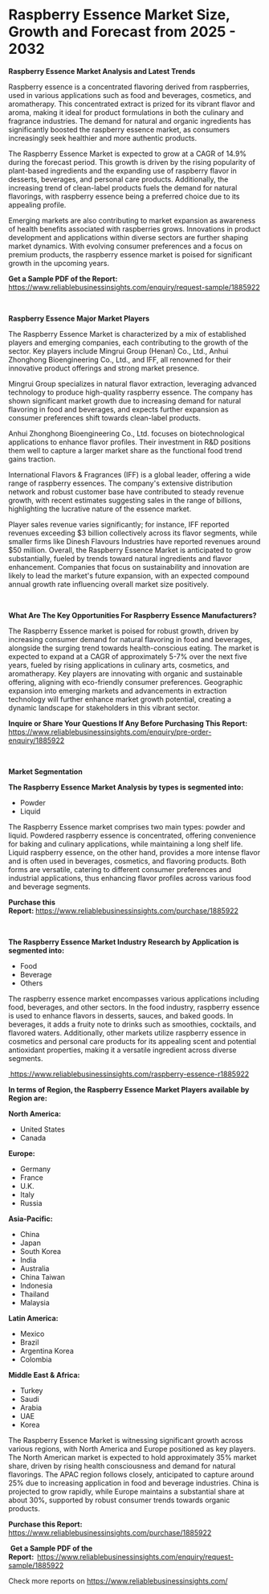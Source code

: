 <p><h1>Raspberry Essence Market Size, Growth and Forecast from 2025 - 2032</h1></p><p><strong>Raspberry Essence Market Analysis and Latest Trends</strong></p>
<p><p>Raspberry essence is a concentrated flavoring derived from raspberries, used in various applications such as food and beverages, cosmetics, and aromatherapy. This concentrated extract is prized for its vibrant flavor and aroma, making it ideal for product formulations in both the culinary and fragrance industries. The demand for natural and organic ingredients has significantly boosted the raspberry essence market, as consumers increasingly seek healthier and more authentic products.</p><p>The Raspberry Essence Market is expected to grow at a CAGR of 14.9% during the forecast period. This growth is driven by the rising popularity of plant-based ingredients and the expanding use of raspberry flavor in desserts, beverages, and personal care products. Additionally, the increasing trend of clean-label products fuels the demand for natural flavorings, with raspberry essence being a preferred choice due to its appealing profile.</p><p>Emerging markets are also contributing to market expansion as awareness of health benefits associated with raspberries grows. Innovations in product development and applications within diverse sectors are further shaping market dynamics. With evolving consumer preferences and a focus on premium products, the raspberry essence market is poised for significant growth in the upcoming years.</p></p>
<p><strong>Get a Sample PDF of the Report:&nbsp;</strong> <a href="https://www.reliablebusinessinsights.com/enquiry/request-sample/1885922?utm_campaign=2318&utm_medium=2&utm_source=Github&utm_content=ia&utm_term=07042025&utm_id=raspberry-essence">https://www.reliablebusinessinsights.com/enquiry/request-sample/1885922</a></p>
<p>&nbsp;</p>
<p><strong>Raspberry Essence Major Market Players</strong></p>
<p><p>The Raspberry Essence Market is characterized by a mix of established players and emerging companies, each contributing to the growth of the sector. Key players include Mingrui Group (Henan) Co., Ltd., Anhui Zhonghong Bioengineering Co., Ltd., and IFF, all renowned for their innovative product offerings and strong market presence. </p><p>Mingrui Group specializes in natural flavor extraction, leveraging advanced technology to produce high-quality raspberry essence. The company has shown significant market growth due to increasing demand for natural flavoring in food and beverages, and expects further expansion as consumer preferences shift towards clean-label products. </p><p>Anhui Zhonghong Bioengineering Co., Ltd. focuses on biotechnological applications to enhance flavor profiles. Their investment in R&D positions them well to capture a larger market share as the functional food trend gains traction.</p><p>International Flavors & Fragrances (IFF) is a global leader, offering a wide range of raspberry essences. The company's extensive distribution network and robust customer base have contributed to steady revenue growth, with recent estimates suggesting sales in the range of billions, highlighting the lucrative nature of the essence market.</p><p>Player sales revenue varies significantly; for instance, IFF reported revenues exceeding $3 billion collectively across its flavor segments, while smaller firms like Dinesh Flavours Industries have reported revenues around $50 million. Overall, the Raspberry Essence Market is anticipated to grow substantially, fueled by trends toward natural ingredients and flavor enhancement. Companies that focus on sustainability and innovation are likely to lead the market's future expansion, with an expected compound annual growth rate influencing overall market size positively.</p></p>
<p>&nbsp;</p>
<p><strong>What Are The Key Opportunities For Raspberry Essence Manufacturers?</strong></p>
<p><p>The Raspberry Essence market is poised for robust growth, driven by increasing consumer demand for natural flavoring in food and beverages, alongside the surging trend towards health-conscious eating. The market is expected to expand at a CAGR of approximately 5-7% over the next five years, fueled by rising applications in culinary arts, cosmetics, and aromatherapy. Key players are innovating with organic and sustainable offering, aligning with eco-friendly consumer preferences. Geographic expansion into emerging markets and advancements in extraction technology will further enhance market growth potential, creating a dynamic landscape for stakeholders in this vibrant sector.</p></p>
<p><strong>Inquire or Share Your Questions If Any Before Purchasing This Report:</strong> <a href="https://www.reliablebusinessinsights.com/enquiry/pre-order-enquiry/1885922?utm_campaign=2318&utm_medium=2&utm_source=Github&utm_content=ia&utm_term=07042025&utm_id=raspberry-essence">https://www.reliablebusinessinsights.com/enquiry/pre-order-enquiry/1885922</a></p>
<p>&nbsp;</p>
<p><strong>Market Segmentation</strong></p>
<p><strong>The Raspberry Essence Market Analysis by types is segmented into:</strong></p>
<p><ul><li>Powder</li><li>Liquid</li></ul></p>
<p><p>The Raspberry Essence market comprises two main types: powder and liquid. Powdered raspberry essence is concentrated, offering convenience for baking and culinary applications, while maintaining a long shelf life. Liquid raspberry essence, on the other hand, provides a more intense flavor and is often used in beverages, cosmetics, and flavoring products. Both forms are versatile, catering to different consumer preferences and industrial applications, thus enhancing flavor profiles across various food and beverage segments.</p></p>
<p><strong>Purchase this Report:&nbsp;</strong><a href="https://www.reliablebusinessinsights.com/purchase/1885922?utm_campaign=2318&utm_medium=2&utm_source=Github&utm_content=ia&utm_term=07042025&utm_id=raspberry-essence">https://www.reliablebusinessinsights.com/purchase/1885922</a></p>
<p>&nbsp;</p>
<p><strong>The Raspberry Essence Market Industry Research by Application is segmented into:</strong></p>
<p><ul><li>Food</li><li>Beverage</li><li>Others</li></ul></p>
<p><p>The raspberry essence market encompasses various applications including food, beverages, and other sectors. In the food industry, raspberry essence is used to enhance flavors in desserts, sauces, and baked goods. In beverages, it adds a fruity note to drinks such as smoothies, cocktails, and flavored waters. Additionally, other markets utilize raspberry essence in cosmetics and personal care products for its appealing scent and potential antioxidant properties, making it a versatile ingredient across diverse segments.</p></p>
<p><a href="https://www.reliablebusinessinsights.com/raspberry-essence-r1885922?utm_campaign=2318&utm_medium=2&utm_source=Github&utm_content=ia&utm_term=07042025&utm_id=raspberry-essence">&nbsp;https://www.reliablebusinessinsights.com/raspberry-essence-r1885922</a></p>
<p><strong>In terms of Region, the Raspberry Essence Market Players available by Region are:</strong></p>
<p>
    <p> <strong> North America: </strong>
        <ul>
            <li>United States</li>
            <li>Canada</li>
        </ul>
        </p> 
    <p> <strong> Europe: </strong>
        <ul>
            <li>Germany</li>
            <li>France</li>
            <li>U.K.</li>
            <li>Italy</li>
            <li>Russia</li>
        </ul>
        </p> 
    <p> <strong> Asia-Pacific: </strong>
        <ul>
            <li>China</li>
            <li>Japan</li>
            <li>South Korea</li>
            <li>India</li>
            <li>Australia</li>
            <li>China Taiwan</li>
            <li>Indonesia</li>
            <li>Thailand</li>
            <li>Malaysia</li>
        </ul>
        </p> 
    <p> <strong> Latin America: </strong>
        <ul>
            <li>Mexico</li>
            <li>Brazil</li>
            <li>Argentina Korea</li>
            <li>Colombia</li>
        </ul>
        </p> 
    <p> <strong> Middle East & Africa: </strong>
        <ul>
            <li>Turkey</li>
            <li>Saudi</li>
            <li>Arabia</li>
            <li>UAE</li>
            <li>Korea</li>
        </ul>
    </p>
    </p>
<p><p>The Raspberry Essence Market is witnessing significant growth across various regions, with North America and Europe positioned as key players. The North American market is expected to hold approximately 35% market share, driven by rising health consciousness and demand for natural flavorings. The APAC region follows closely, anticipated to capture around 25% due to increasing application in food and beverage industries. China is projected to grow rapidly, while Europe maintains a substantial share at about 30%, supported by robust consumer trends towards organic products.</p></p>
<p><strong>Purchase this Report: </strong><a href="https://www.reliablebusinessinsights.com/purchase/1885922?utm_campaign=2318&utm_medium=2&utm_source=Github&utm_content=ia&utm_term=07042025&utm_id=raspberry-essence">https://www.reliablebusinessinsights.com/purchase/1885922</a></p>
<p>&nbsp;<strong>Get a Sample PDF of the Report:&nbsp;&nbsp;</strong><a href="https://www.reliablebusinessinsights.com/enquiry/request-sample/1885922?utm_campaign=2318&utm_medium=2&utm_source=Github&utm_content=ia&utm_term=07042025&utm_id=raspberry-essence">https://www.reliablebusinessinsights.com/enquiry/request-sample/1885922</a></p>
<p><strong></strong></p>
<p>Check more reports on <a href="https://www.reliablebusinessinsights.com/?utm_campaign=2318&utm_medium=2&utm_source=Github&utm_content=ia&utm_term=07042025&utm_id=raspberry-essence">https://www.reliablebusinessinsights.com/</a></p>